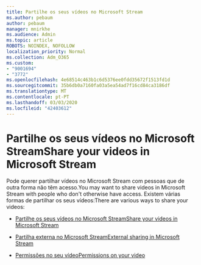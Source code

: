 ```yaml
---
title: Partilhe os seus vídeos no Microsoft Stream
ms.author: pebaum
author: pebaum
manager: mnirkhe
ms.audience: Admin
ms.topic: article
ROBOTS: NOINDEX, NOFOLLOW
localization_priority: Normal
ms.collection: Adm_O365
ms.custom:
- "9001694"
- "3772"
ms.openlocfilehash: 4e68514c463b1c6d5376ee0fdd35672f1513fd1d
ms.sourcegitcommit: 35b6db0a7160fa03a5ea54ad7f16cd84ca3186df
ms.translationtype: MT
ms.contentlocale: pt-PT
ms.lasthandoff: 03/03/2020
ms.locfileid: "42403612"
---
```

# <a name="share-your-videos-in-microsoft-stream"></a><span data-ttu-id="3a192-102">Partilhe os seus vídeos no Microsoft Stream</span><span class="sxs-lookup"><span data-stu-id="3a192-102">Share your videos in Microsoft Stream</span></span>

<span data-ttu-id="3a192-103">Pode querer partilhar vídeos no Microsoft Stream com pessoas que de outra forma não têm acesso.</span><span class="sxs-lookup"><span data-stu-id="3a192-103">You may want to share videos in Microsoft Stream with people who don't otherwise have access.</span></span> <span data-ttu-id="3a192-104">Existem várias formas de partilhar os seus vídeos:</span><span class="sxs-lookup"><span data-stu-id="3a192-104">There are various ways to share your videos:</span></span> 

- [<span data-ttu-id="3a192-105">Partilhe os seus vídeos no Microsoft Stream</span><span class="sxs-lookup"><span data-stu-id="3a192-105">Share your videos in Microsoft Stream</span></span>](https://docs.microsoft.com/stream/portal-share-video)

- [<span data-ttu-id="3a192-106">Partilha externa no Microsoft Stream</span><span class="sxs-lookup"><span data-stu-id="3a192-106">External sharing in Microsoft Stream</span></span>](https://docs.microsoft.com/stream/portal-share-video#external-sharing)

- [<span data-ttu-id="3a192-107">Permissões no seu vídeo</span><span class="sxs-lookup"><span data-stu-id="3a192-107">Permissions on your video</span></span>](https://docs.microsoft.com/stream/portal-share-video#permissions-on-your-video)